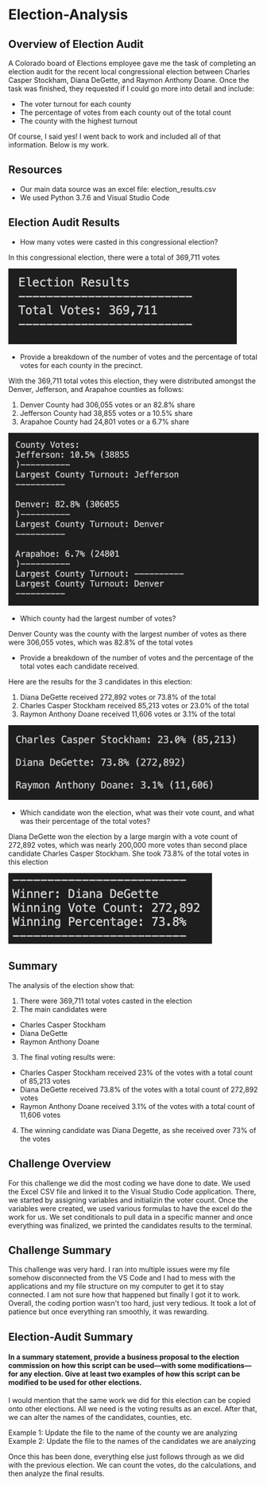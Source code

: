 # Election-Analysis

## Overview of Election Audit
A Colorado board of Elections employee gave me the task of completing an election audit for the recent local congressional election between Charles Casper Stockham, Diana DeGette, and Raymon Anthony Doane. Once the task was finished, they requested if I could go more into detail and include:
- The voter turnout for each county
- The percentage of votes from each county out of the total count 
- The county with the highest turnout

Of course, I said yes! I went back to work and included all of that information. Below is my work.

## Resources 
- Our main data source was an excel file: election_results.csv
- We used Python 3.7.6 and Visual Studio Code

## Election Audit Results
- How many votes were casted in this congressional election?

In this congressional election, there were a total of 369,711 votes

![Total Votes](https://github.com/jgarciat1/Election-Analysis/blob/main/total_votes_sc.png)

- Provide a breakdown of the number of votes and the percentage of total votes for each county in the precinct.

With the 369,711 total votes this election, they were distributed amongst the Denver, Jefferson, and Arapahoe counties as follows: 
1. Denver County had 306,055 votes or an 82.8% share
2. Jefferson County had 38,855 votes or a 10.5% share
3. Arapahoe County had 24,801 votes or a 6.7% share

![County Votes](https://github.com/jgarciat1/Election-Analysis/blob/main/county_votes_sc.png)

- Which county had the largest number of votes?

Denver County was the county with the largest number of votes as there were 306,055 votes, which was 82.8% of the total votes

- Provide a breakdown of the number of votes and the percentage of the total votes each candidate received.

Here are the results for the 3 candidates in this election:
1. Diana DeGette received 272,892 votes or 73.8% of the total
2. Charles Casper Stockham received 85,213 votes or 23.0% of the total
3. Raymon Anthony Doane received 11,606 votes or 3.1% of the total

![Candidate Results](https://github.com/jgarciat1/Election-Analysis/blob/main/candidate_results.png)

- Which candidate won the election, what was their vote count, and what was their percentage of the total votes?

Diana DeGette won the election by a large margin with a vote count of 272,892 votes, which was nearly 200,000 more votes than second place candidate Charles Casper Stockham. She took 73.8% of the total votes in this election

![Winner of Election](https://github.com/jgarciat1/Election-Analysis/blob/main/winner_of_election.png)

## Summary
The analysis of the election show that:
1. There were 369,711 total votes casted in the election
2. The main candidates were 
  - Charles Casper Stockham
  - Diana DeGette
  - Raymon Anthony Doane
3. The final voting results were:
  - Charles Casper Stockham received 23% of the votes with a total count of 85,213 votes
  - Diana DeGette received 73.8% of the votes with a total count of 272,892 votes
  - Raymon Anthony Doane received 3.1% of the votes with a total count of 11,606 votes
4. The winning candidate was Diana Degette, as she received over 73% of the votes

## Challenge Overview 
For this challenge we did the most coding we have done to date. We used the Excel CSV file and linked it to the Visual Studio Code application. There, we started by assigning variables and initializin the voter count. Once the variables were created, we used various formulas to have the excel do the work for us. We set conditionals to pull data in a specific manner and once everything was finalized, we printed the candidates results to the terminal. 

## Challenge Summary
This challenge was very hard. I ran into multiple issues were my file somehow disconnected from the VS Code and I had to mess with the applications and my file structure on my computer to get it to stay connected. I am not sure how that happened but finally I got it to work. Overall, the coding portion wasn't too hard, just very tedious. It took a lot of patience but once everything ran smoothly, it was rewarding. 

## Election-Audit Summary
#### In a summary statement, provide a business proposal to the election commission on how this script can be used—with some modifications—for any election. Give at least two examples of how this script can be modified to be used for other elections.

I would mention that the same work we did for this election can be copied onto other elections. All we need is the voting results as an excel. After that, we can alter the names of the candidates, counties, etc. 

Example 1: Update the file to the name of the county we are analyzing
Example 2: Update the file to the names of the candidates we are analyzing

Once this has been done, everything else just follows through as we did with the previous election. We can count the votes, do the calculations, and then analyze the final results. 
